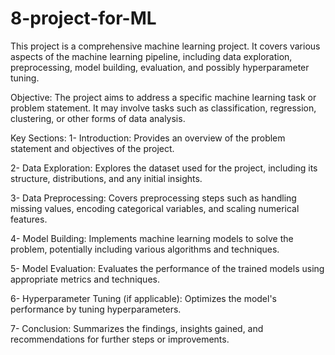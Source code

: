 # 8-project-for-ML

This project is a comprehensive machine learning project. It covers various aspects of the machine learning pipeline, including data exploration, preprocessing, model building, evaluation, and possibly hyperparameter tuning.

Objective:
The project aims to address a specific machine learning task or problem statement. It may involve tasks such as classification, regression, clustering, or other forms of data analysis.

Key Sections:
1- Introduction: Provides an overview of the problem statement and objectives of the project.

2- Data Exploration: Explores the dataset used for the project, including its structure, distributions, and any initial insights.

3- Data Preprocessing: Covers preprocessing steps such as handling missing values, encoding categorical variables, and scaling numerical features.

4- Model Building: Implements machine learning models to solve the problem, potentially including various algorithms and techniques.

5- Model Evaluation: Evaluates the performance of the trained models using appropriate metrics and techniques.

6- Hyperparameter Tuning (if applicable): Optimizes the model's performance by tuning hyperparameters.

7- Conclusion: Summarizes the findings, insights gained, and recommendations for further steps or improvements.
